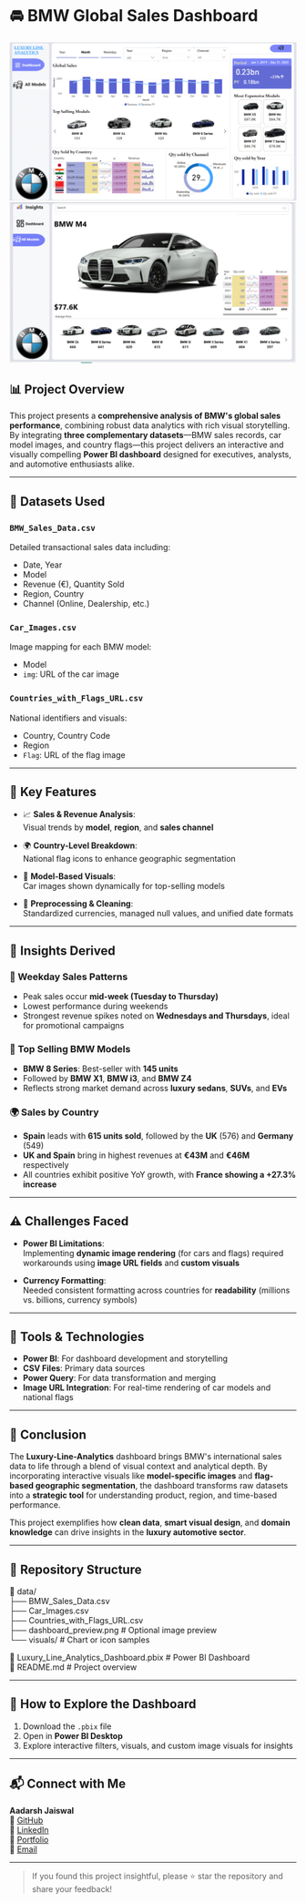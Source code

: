 # 🚘 BMW Global Sales Dashboard

![Power BI Dashboard](https://github.com/aadarshjaiswalvns/BMW-Global-Sales-Dashboard/blob/main/Dashboard_preview.png)
![Power BI Dashboard](https://github.com/aadarshjaiswalvns/BMW-Global-Sales-Dashboard/blob/main/Dashboard_preview_1.png)

## 📊 Project Overview

This project presents a **comprehensive analysis of BMW's global sales performance**, combining robust data analytics with rich visual storytelling. By integrating **three complementary datasets**—BMW sales records, car model images, and country flags—this project delivers an interactive and visually compelling **Power BI dashboard** designed for executives, analysts, and automotive enthusiasts alike.

---

## 📁 Datasets Used

### `BMW_Sales_Data.csv`
Detailed transactional sales data including:
- Date, Year
- Model
- Revenue (€), Quantity Sold
- Region, Country
- Channel (Online, Dealership, etc.)

### `Car_Images.csv`
Image mapping for each BMW model:
- Model  
- `img`: URL of the car image

### `Countries_with_Flags_URL.csv`
National identifiers and visuals:
- Country, Country Code  
- Region  
- `Flag`: URL of the flag image

---

## 📌 Key Features

- 📈 **Sales & Revenue Analysis**:  
  Visual trends by **model**, **region**, and **sales channel**

- 🌍 **Country-Level Breakdown**:  
  National flag icons to enhance geographic segmentation

- 🚗 **Model-Based Visuals**:  
  Car images shown dynamically for top-selling models

- 🧹 **Preprocessing & Cleaning**:  
  Standardized currencies, managed null values, and unified date formats

---

## 📌 Insights Derived

### 📆 Weekday Sales Patterns
- Peak sales occur **mid-week (Tuesday to Thursday)**  
- Lowest performance during weekends  
- Strongest revenue spikes noted on **Wednesdays and Thursdays**, ideal for promotional campaigns

### 🚗 Top Selling BMW Models
- **BMW 8 Series**: Best-seller with **145 units**  
- Followed by **BMW X1**, **BMW i3**, and **BMW Z4**  
- Reflects strong market demand across **luxury sedans**, **SUVs**, and **EVs**

### 🌍 Sales by Country
- **Spain** leads with **615 units sold**, followed by the **UK** (576) and **Germany** (549)  
- **UK and Spain** bring in highest revenues at **€43M** and **€46M** respectively  
- All countries exhibit positive YoY growth, with **France showing a +27.3% increase**

---

## ⚠️ Challenges Faced

- **Power BI Limitations**:  
  Implementing **dynamic image rendering** (for cars and flags) required workarounds using **image URL fields** and **custom visuals**

- **Currency Formatting**:  
  Needed consistent formatting across countries for **readability** (millions vs. billions, currency symbols)

---

## 🔧 Tools & Technologies

- **Power BI**: For dashboard development and storytelling  
- **CSV Files**: Primary data sources  
- **Power Query**: For data transformation and merging  
- **Image URL Integration**: For real-time rendering of car models and national flags

---

## 🏁 Conclusion

The **Luxury-Line-Analytics** dashboard brings BMW's international sales data to life through a blend of visual context and analytical depth. By incorporating interactive visuals like **model-specific images** and **flag-based geographic segmentation**, the dashboard transforms raw datasets into a **strategic tool** for understanding product, region, and time-based performance.

This project exemplifies how **clean data**, **smart visual design**, and **domain knowledge** can drive insights in the **luxury automotive sector**.

---

## 📂 Repository Structure

📁 data/  
├── BMW_Sales_Data.csv  
├── Car_Images.csv  
├── Countries_with_Flags_URL.csv  
├── dashboard_preview.png # Optional image preview  
└── visuals/ # Chart or icon samples  
  
📄 Luxury_Line_Analytics_Dashboard.pbix # Power BI Dashboard  
📄 README.md # Project overview  


---

## 🚀 How to Explore the Dashboard

1. Download the `.pbix` file  
2. Open in **Power BI Desktop**  
3. Explore interactive filters, visuals, and custom image visuals for insights

---

## 📬 Connect with Me

**Aadarsh Jaiswal**  
🔗 [GitHub](https://github.com/aadarshjaiswalvns)  
💼 [LinkedIn](https://www.linkedin.com/in/aadarsh-jaiswal)  
🔗 [Portfolio](https://aadarshjaiswalvns.github.io/Data-Analytics-Portfolio)  
📧 [Email](mailto:aadarshjaiswalvns@gmail.com)  

---

> If you found this project insightful, please ⭐ star the repository and share your feedback!
